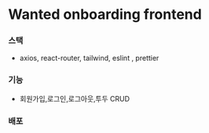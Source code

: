 # Wanted onboarding frontend

### 스택
- axios, react-router, tailwind, eslint , prettier

### 기능
- 회원가입,로그인,로그아웃,투두 CRUD

### 배포